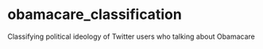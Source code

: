 # obamacare_classification
Classifying political ideology of Twitter users who talking about Obamacare

